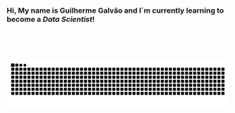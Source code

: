 ### Hi, My name is Guilherme Galvão and I´m currently learning to become a *Data Scientist*!
<br />
<br />
<br />


<div>
  
![Snake animation](https://github.com/GalvaoGui/GalvaoGui/blob/output/github-contribution-grid-snake.svg)

</div>



  
<!--
**GalvaoGui/GalvaoGui** is a ✨ _special_ ✨ repository because its `README.md` (this file) appears on your GitHub profile.

Here are some ideas to get you started:

- 🔭 I’m currently working on ...
- 🌱 I’m currently learning ...
- 👯 I’m looking to collaborate on ...
- 🤔 I’m looking for help with ...
- 💬 Ask me about ...
- 📫 How to reach me: ...
- 😄 Pronouns: ...
- ⚡ Fun fact: ...
-->
